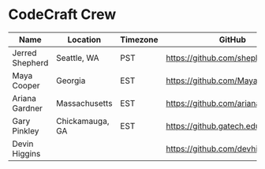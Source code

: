   # CodeCraft Crew

| Name            | Location        | Timezone | GitHub                              |
|-----------------|-----------------|----------|-------------------------------------|
| Jerred Shepherd | Seattle, WA     | PST      | https://github.com/shepherdjerred   |
| Maya Cooper     | Georgia         | EST      | https://github.com/MayaNichole      |
| Ariana Gardner  | Massachusetts   | EST      | https://github.com/arianag1         |
| Gary  Pinkley   | Chickamauga, GA | EST      | https://github.gatech.edu/gpinkley3 |
| Devin Higgins   |                 |          | https://github.com/devhiggins       |
